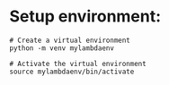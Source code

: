 # Setup environment:
```agsl
# Create a virtual environment
python -m venv mylambdaenv

# Activate the virtual environment
source mylambdaenv/bin/activate

```

